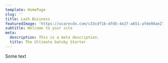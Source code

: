 ```yaml
---
template: HomePage
slug: ''
title: Lash Business
featuredImage: 'https://ucarecdn.com/c33cdf16-dfd5-4e27-a651-afde98ae275f/'
subtitle: Welcome to your site
meta:
  description: This is a meta description.
  title: The Ultimate Gatsby Starter
---
```

Some text
